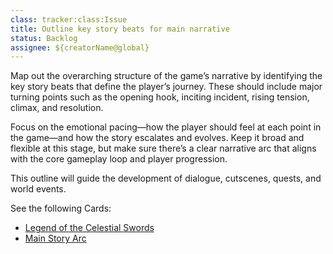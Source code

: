 ```yaml
---
class: tracker:class:Issue
title: Outline key story beats for main narrative
status: Backlog
assignee: ${creatorName@global}
---
```

Map out the overarching structure of the game’s narrative by identifying the key story beats that define the player’s journey. These should include major turning points such as the opening hook, inciting incident, rising tension, climax, and resolution. 

Focus on the emotional pacing—how the player should feel at each point in the game—and how the story escalates and evolves. Keep it broad and flexible at this stage, but make sure there’s a clear narrative arc that aligns with the core gameplay loop and player progression. 

This outline will guide the development of dialogue, cutscenes, quests, and world events.

See the following Cards:

* [Legend of the Celestial Swords](../card:types:Document/Game%20Narrative/The%20Legend%20of%20the%20Celestial%20Swords.md)
* [Main Story Arc](../card:types:Document/Game%20Narrative/The%20Hero's%20Journey.md)
